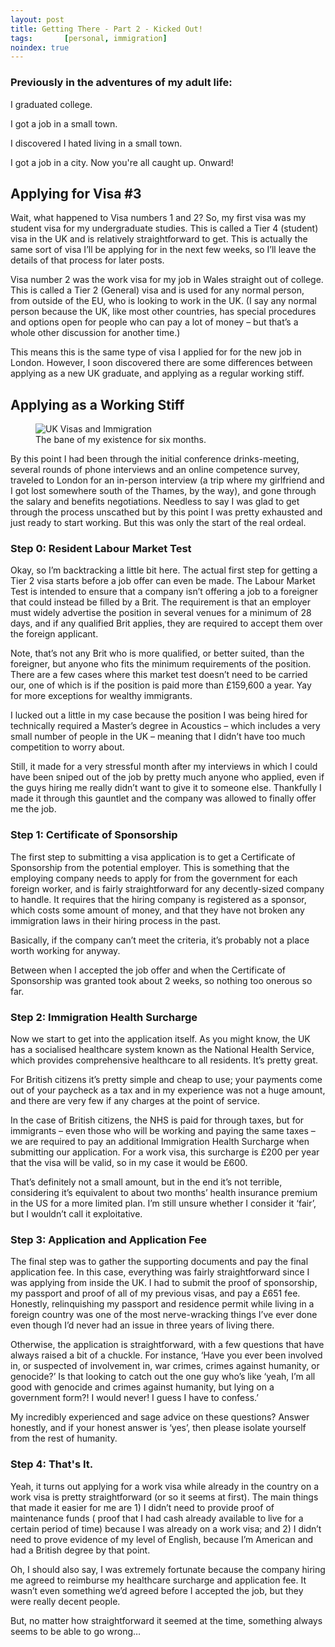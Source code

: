 ```yaml
---
layout: post
title: Getting There - Part 2 - Kicked Out!
tags:       [personal, immigration]
noindex: true
---
```


### Previously in the adventures of my adult life:

I graduated college.

I got a job in a small town.

I discovered I hated living in a small town.

I got a job in a city. Now you're all caught up. Onward!

## Applying for Visa #3

Wait, what happened to Visa numbers 1 and 2? So, my first visa was my student visa for my undergraduate studies. This is called a Tier 4 (student) visa in the UK and is relatively straightforward to get. This is actually the same sort of visa I’ll be applying for in the next few weeks, so I’ll leave the details of that process for later posts.

Visa number 2 was the work visa for my job in Wales straight out of college. This is called a Tier 2 (General) visa and is used for any normal person, from outside of the EU, who is looking to work in the UK. (I say any normal person because the UK, like most other countries, has special procedures and options open for people who can pay a lot of money – but that’s a whole other discussion for another time.)

This means this is the same type of visa I applied for for the new job in London. However, I soon discovered there are some differences between applying as a new UK graduate, and applying as a regular working stiff.

## Applying as a Working Stiff

<figure>
  <img src="{mitchellacoustics.github.io/blog/uk-visas-immigration.jpg" alt="UK Visas and Immigration"/>
  <figcaption>The bane of my existence for six months.</figcaption>
</figure>


By this point I had been through the initial conference drinks-meeting, several rounds of phone interviews and an online competence survey, traveled to London for an in-person interview (a trip where my girlfriend and I got lost somewhere south of the Thames, by the way), and gone through the salary and benefits negotiations. Needless to say I was glad to get through the process unscathed but by this point I was pretty exhausted and just ready to start working. But this was only the start of the real ordeal.

### Step 0: Resident Labour Market Test

Okay, so I’m backtracking a little bit here. The actual first step for getting a Tier 2 visa starts before a job offer can even be made. The Labour Market Test is intended to ensure that a company isn’t offering a job to a foreigner that could instead be filled by a Brit. The requirement is that an employer must widely advertise the position in several venues for a minimum of 28 days, and if any qualified Brit applies, they are required to accept them over the foreign applicant.

Note, that’s not any Brit who is more qualified, or better suited, than the foreigner, but anyone who fits the minimum requirements of the position. There are a few cases where this market test doesn’t need to be carried our, one of which is if the position is paid more than £159,600 a year. Yay for more exceptions for wealthy immigrants.

I lucked out a little in my case because the position I was being hired for technically required a Master’s degree in Acoustics – which includes a very small number of people in the UK – meaning that I didn’t have too much competition to worry about.

Still, it made for a very stressful month after my interviews in which I could have been sniped out of the job by pretty much anyone who applied, even if the guys hiring me really didn’t want to give it to someone else. Thankfully I made it through this gauntlet and the company was allowed to finally offer me the job.

### Step 1: Certificate of Sponsorship

The first step to submitting a visa application is to get a Certificate of Sponsorship from the potential employer. This is something that the employing company needs to apply for from the government for each foreign worker, and is fairly straightforward for any decently-sized company to handle. It requires that the hiring company is registered as a sponsor, which costs some amount of money, and that they have not broken any immigration laws in their hiring process in the past.

Basically, if the company can’t meet the criteria, it’s probably not a place worth working for anyway.

Between when I accepted the job offer and when the Certificate of Sponsorship was granted took about 2 weeks, so nothing too onerous so far.

### Step 2: Immigration Health Surcharge

Now we start to get into the application itself. As you might know, the UK has a socialised healthcare system known as the National Health Service, which provides comprehensive healthcare to all residents. It’s pretty great.

For British citizens it’s pretty simple and cheap to use; your payments come out of your paycheck as a tax and in my experience was not a huge amount, and there are very few if any charges at the point of service.

In the case of British citizens, the NHS is paid for through taxes, but for immigrants – even those who will be working and paying the same taxes – we are required to pay an additional Immigration Health Surcharge when submitting our application. For a work visa, this surcharge is £200 per year that the visa will be valid, so in my case it would be £600.

That’s definitely not a small amount, but in the end it’s not terrible, considering it’s equivalent to about two months’ health insurance premium in the US for a more limited plan. I’m still unsure whether I consider it ‘fair’, but I wouldn’t call it exploitative.

### Step 3: Application and Application Fee

The final step was to gather the supporting documents and pay the final application fee. In this case, everything was fairly straightforward since I was applying from inside the UK. I had to submit the proof of sponsorship, my passport and proof of all of my previous visas, and pay a £651 fee. Honestly, relinquishing my passport and residence permit while living in a foreign country was one of the most nerve-wracking things I’ve ever done even though I’d never had an issue in three years of living there.

Otherwise, the application is straightforward, with a few questions that have always raised a bit of a chuckle. For instance,  ‘Have you ever been involved in, or suspected of involvement in, war crimes, crimes against humanity, or genocide?’ Is that looking to catch out the one guy who’s like ‘yeah, I’m all good with genocide and crimes against humanity, but lying on a government form?! I would never! I guess I have to confess.’

My incredibly experienced and sage advice on these questions? Answer honestly, and if your honest answer is ‘yes’, then please isolate yourself from the rest of humanity.

### Step 4: That's It.

Yeah, it turns out applying for a work visa while already in the country on a work visa is pretty straightforward (or so it seems at first). The main things that made it easier for me are 1) I didn’t need to provide proof of maintenance funds ( proof that I had cash already available to live for a certain period of time) because I was already on a work visa; and 2) I didn’t need to prove evidence of my level of English, because I’m American and had a British degree by that point.

Oh, I should also say, I was extremely fortunate because the company hiring me agreed to reimburse my healthcare surcharge and application fee. It wasn’t even something we’d agreed before I accepted the job, but they were really decent people.

But, no matter how straightforward it seemed at the time, something always seems to be able to go wrong…
